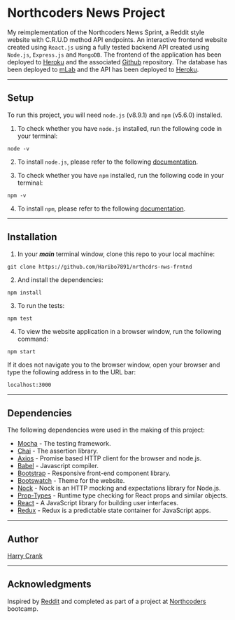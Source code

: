 # Northcoders News Project

My reimplementation of the Northcoders News Sprint, a Reddit style website with C.R.U.D method API endpoints. An interactive frontend website created using `React.js` using a fully tested backend API created using `Node.js`, `Express.js` and `MongoDB`.
The frontend of the application has been deployed to [Heroku](https://hwc-nrthcdrs-nws-frntnd.herokuapp.com "Heroku - Northcoders News Frontend") and the associated [Github](https://github.com/Haribo7891/nrthcdrs-nws-frntnd "Github - Northcoders News Frontend") repository.
The database has been deployed to [mLab](https://mlab.com/home "mLab homepage") and the API has been deployed to [Heroku](https://hwc-nrthcdrs-nws-bcknd.herokuapp.com "Heroku - Northcoders News Backend").
___

## Setup

To run this project, you will need `node.js` (v8.9.1) and `npm` (v5.6.0) installed.

1. To check whether you have `node.js` installed, run the following code in your terminal:

``` node
node -v
```

2. To install `node.js`, please refer to the following [documentation](https://nodejs.org/en/ "Node.js Homepage").

3. To check whether you have `npm` installed, run the following code in your terminal:

``` node
npm -v
```

4. To install `npm`, please refer to the following [documentation](https://docs.npmjs.com "NPM Homepage").

___

## Installation

1. In your _**main**_ terminal window, clone this repo to your local machine:

``` node
git clone https://github.com/Haribo7891/nrthcdrs-nws-frntnd
```

2. And install the dependencies:

``` node
npm install
```

3. To run the tests:

``` node
npm test
```

4. To view the website application in a browser window, run the following command:

``` node
npm start
```

If it does not navigate you to the browser window, open your browser and type the following address in to the URL bar:

``` HTML
localhost:3000
```

___

## Dependencies

The following dependencies were used in the making of this project:

* [Mocha](https://mochajs.org "Mocha.js Homepage") - The testing framework.
* [Chai](http://chaijs.com "Chai.js Homepage") - The assertion library.
* [Axios](https://www.npmjs.com/package/axios "Axios.js Homepage") - Promise based HTTP client for the browser and node.js.
* [Babel](https://babeljs.io/ "Babel.js Homepage") - Javascript compiler.
* [Bootstrap](https://getbootstrap.com/ "Bootstrap Homepage") - Responsive front-end component library.
* [Bootswatch](https://bootswatch.com/sketchy/ "Bootswatch Homepage") - Theme for the website.
* [Nock](https://www.npmjs.com/package/nock "Nock Homepage") - Nock is an HTTP mocking and expectations library for Node.js.
* [Prop-Types](https://www.npmjs.com/package/prop-types "Prop-Types Homepage") - Runtime type checking for React props and similar objects.
* [React](https://reactjs.org/ "React Homepage") - A JavaScript library for building user interfaces.
* [Redux](https://redux.js.org/docs/introduction/ "Redux Homepage") - Redux is a predictable state container for JavaScript apps.

___

## Author

[Harry Crank](https://github.com/Haribo7891 "Harry's Github Homepage")
___

## Acknowledgments

Inspired by [Reddit](https://www.reddit.com "Reddit Homepage") and completed as part of a project at [Northcoders](https://northcoders.com/ "Northcoders Homepage") bootcamp.